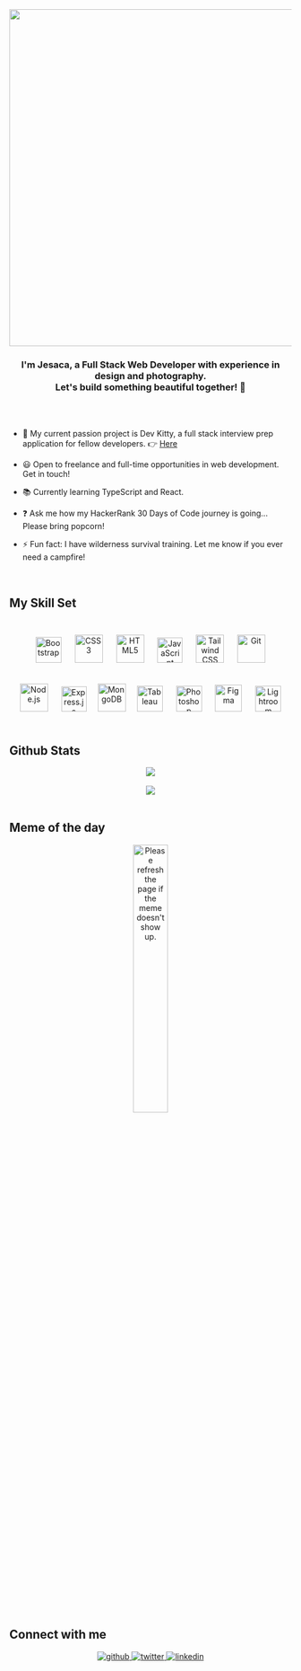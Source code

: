 <div align="center">
<img src="https://jesacalin.github.io/img-repo/hello.gif" align="center" height="" width="600" />
</div>  
  

### <div align="center">I'm Jesaca, a Full Stack Web Developer with experience in design and photography. <br> Let's build something beautiful together! 🌟 </div>  
  <br>
  <br>

- 🐯 My current passion project is Dev Kitty, a full stack interview prep application for fellow developers. 👉 [Here](https://github.com/JesacaLin/dev-kitty)  

- 😃 Open to freelance and full-time opportunities in web development. Get in touch!  
  

- 📚 Currently learning TypeScript and React.  
  

- ❓ Ask me how my HackerRank 30 Days of Code journey is going... Please bring popcorn!  
  

- ⚡ Fun fact: I have wilderness survival training. Let me know if you ever need a campfire!  
  

<br/>  


## My Skill Set  
<br>

<div align="center">  
<a href="https://getbootstrap.com/docs/3.4/javascript/" target="_blank"><img style="margin: 10px" src="https://jesacalin.github.io/img-repo/bootstrap.svg" alt="Bootstrap" height="46" /></a> <a href="https://www.w3schools.com/css/" target="_blank"><img style="margin: 10px" src="https://jesacalin.github.io/img-repo/css.png" alt="CSS3" height="50" /></a> <a href="https://en.wikipedia.org/wiki/HTML5" target="_blank"><img style="margin: 10px" src="https://jesacalin.github.io/img-repo/html.png" alt="HTML5" height="50" /></a> <a href="https://www.javascript.com/" target="_blank"><img style="margin: 10px" src="https://jesacalin.github.io/img-repo/js-2.svg" alt="JavaScript" height="45" /></a> <a href="https://www.tailwindcss.com/" target="_blank"><img style="margin: 10px" src="https://jesacalin.github.io/img-repo/tailwind.svg" alt="Tailwind CSS" height="50" /></a> <a href="https://github.com/" target="_blank"><img style="margin: 10px" src="https://jesacalin.github.io/img-repo/git.svg" alt="Git" height="50" /></a>
<br><br>
  <a href="https://nodejs.org/" target="_blank"><img style="margin: 10px" src="https://jesacalin.github.io/img-repo/node.svg" alt="Node.js" height="50" /></a>  <a href="https://expressjs.com/" target="_blank"><img style="margin: 10px" src="https://jesacalin.github.io/img-repo/express.svg" alt="Express.js" height="45" /></a><a href="https://www.mongodb.com/" target="_blank"><img style="margin: 10px" src="https://jesacalin.github.io/img-repo/mongodb.svg" alt="MongoDB" height="50" /></a><a href="https://www.tableau.com/" target="_blank"><img style="margin: 10px" src="https://jesacalin.github.io/img-repo/tableau.svg" alt="Tableau" height="46" /></a>      <a href="https://www.adobe.com/in/products/photoshop.html" target="_blank"><img style="margin: 10px" src="https://jesacalin.github.io/img-repo/photoshop.png" alt="Photoshop" height="46" /></a> <a href="https://www.figma.com/" target="_blank"><img style="margin: 10px" src="https://jesacalin.github.io/img-repo/figma.svg" alt="Figma" height="48" /></a>   <a href="https://www.adobe.com/products/photoshop-lightroom.html" target="_blank"><img style="margin: 10px" src="https://jesacalin.github.io/img-repo/lightroom.png" alt="Lightroom" height="46" /></a>  
</div>


<br/>  


## Github Stats  
<div align="center"><img src="https://github-readme-stats.vercel.app/api?username=JesacaLin&show_icons=true&count_private=true&hide_border=true&theme=swift" align="center" /></div>  
<br>
<div align="center"><img src="https://github-readme-stats.vercel.app/api/top-langs/?username=JesacaLin&layout=compact)" align="center" /></div>  

<br/>  

## Meme of the day  
<div align="center">
<img src='https://random-memer.herokuapp.com/' title="Meme" alt="Please refresh the page if the meme doesn't show up." width="35%">
</div> 


## Connect with me  
<div align="center">
<a href="https://github.com/JesacaLin" target="_blank">
<img src=https://img.shields.io/badge/github-%2324292e.svg?&style=for-the-badge&logo=github&logoColor=white alt=github style="margin-bottom: 5px;" />
</a>
<a href="https://twitter.com/JesacaSoubiLin" target="_blank">
<img src=https://img.shields.io/badge/twitter-%2300acee.svg?&style=for-the-badge&logo=twitter&logoColor=white alt=twitter style="margin-bottom: 5px;" />
</a>
<a href="https://linkedin.com/in/jesacalin" target="_blank">
<img src=https://img.shields.io/badge/linkedin-%231E77B5.svg?&style=for-the-badge&logo=linkedin&logoColor=white alt=linkedin style="margin-bottom: 5px;" />
</a>  
</div>  
  

 



